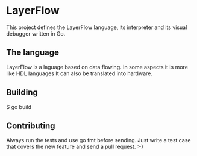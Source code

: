 # LayerFlow

This project defines the LayerFlow language, its
interpreter and its visual debugger written in Go.


## The language

LayerFlow is a laguage based on data flowing.
In some aspects it is more like HDL languages
It can also be translated into hardware.


## Building

$ go build


## Contributing

Always run the tests and use go fmt before sending.
Just write a test case that covers the new feature and send a pull request. :-)


